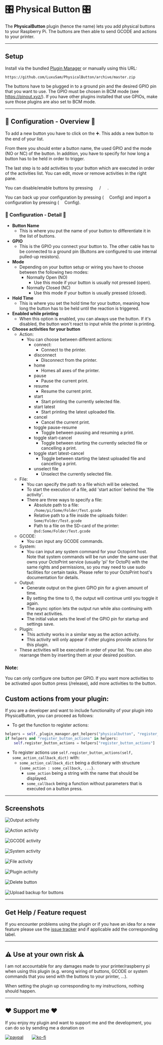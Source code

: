 # 🎛 Physical Button 🎛

The **PhysicalButton** plugin (hence the name) lets you add physical buttons to your Raspberry Pi.
The buttons are then able to send GCODE and actions to your printer.

---
## Setup
Install via the bundled [Plugin Manager](https://docs.octoprint.org/en/master/bundledplugins/pluginmanager.html)
or manually using this URL:

    https://github.com/LuxuSam/PhysicalButton/archive/master.zip

The buttons have to be plugged in to a ground pin and the desired GPIO pin that you want to use.
The GPIO must be chosen in BCM mode (see <https://pinout.xyz/>).
If you have other plugins installed that use GPIOs, make sure those plugins are also set to BCM mode.

---
## 🔧 Configuration - Overview 🔧
To add a new button you have to click on the ➕. This adds a new button to the end of your list.

From there you should enter a button name, the used GPIO and the mode (NO or NC) of the button.
In addition, you have to specify for how long a button has to be held in order to trigger.

The last step is to add activities to your button which are executed in order of the activities list.
You can edit, move or remove activities in the right pane.

You can disable/enable buttons by pressing
<img style="height: 1em;width: auto;display: inline-block" src="https://raw.githubusercontent.com/FortAwesome/Font-Awesome/6.x/svgs/solid/toggle-on.svg">
/
<img style="height: 1em;width: auto;display: inline-block" src="https://raw.githubusercontent.com/FortAwesome/Font-Awesome/6.x/svgs/solid/toggle-off.svg">
.

You can back up your configuration by pressing
(<img style="height: 1em;width: auto;display: inline-block" src="https://raw.githubusercontent.com/FortAwesome/Font-Awesome/6.x/svgs/solid/download.svg"> Config)
and import a configuration by pressing
(<img style="height: 1em;width: auto;display: inline-block" src="https://raw.githubusercontent.com/FortAwesome/Font-Awesome/6.x/svgs/solid/upload.svg"> Config).

### 🔧 Configuration - Detail 🔧
* **Button Name**
  * This is where you put the name of your button to differentiate it in the list of buttons.
* **GPIO**
  * This is the GPIO you connect your button to. The other cable has to be connected to a ground pin (Buttons are configured to use internal pulled-up resistors).
* **Mode**
  * Depending on your button setup or wiring you have to choose between the following two modes:
    * Normally Open (NO)
      * Use this mode if your button is usually not pressed (open).
    * Normally Closed (NC)
      * Use this mode if your button is usually pressed (closed).
* **Hold Time**
  * This is where you set the hold time for your button, meaning how long the button has to be held until the reaction is triggered.
* **Enabled while printing**
  * When this option is enabled, you can always use the button. If it's disabled, the button won't react to input while the printer is printing.
* **Choose activities for your button**
  * Action:
    * You can choose between different actions:
      * connect:
        * Connect to the printer.
      * disconnect
        * Disconnect from the printer.
      * home
        * Homes all axes of the printer.
      * pause
        * Pause the current print.
      * resume
        * Resume the current print.
      * start
        * Start printing the currently selected file.
      * start latest
        * Start printing the latest uploaded file.
      * cancel
        * Cancel the current print.
      * toggle pause-resume
        * Toggle between pausing and resuming a print.
      * toggle start-cancel
        * Toggle between starting the currently selected file or cancelling a print.
      * toggle start latest-cancel
        * Toggle between starting the latest uploaded file and cancelling a print.
      * unselect file
        * Unselect the currently selected file.
  * File:
    * You can specify the path to a file which will be selected.
    * To start the execution of a file, add 'start action' behind the 'file activity'.
    * There are three ways to specify a file:
      * Absolute path to a file:  
        `/home/pi/Some/Folder/Test.gcode`
      * Relative path to a file inside the uploads folder:  
        `Some/Folder/Test.gcode`
      * Path to a file on the SD-card of the printer:  
        `@sd:Some/Folder/Test.gcode`
  * GCODE:
    * You can input any GCODE commands.
  * System:
    * You can input any system command for your Octoprint host.  
    Note that system commands will be run under the same user that owns your OctoPrint service (usually 'pi' for OctoPi) with the same rights and permissions, so you may need to use sudo facilities for certain tasks. Please refer to your OctoPrint host's documentation for details.
  * Output:
    * Generate output on the given GPIO pin for a given amount of time.
    * By setting the time to 0, the output will continue until you toggle it again.
    * The async option lets the output run while also continuing with the next activities.
    * The initial value sets the level of the GPIO pin for startup and settings save.
  * Plugin:
    * This activity works in a similar way as the action activity.
    * This activity will only appear if other plugins provide actions for this plugin.
  * These activities will be executed in order of your list. You can also rearrange them by inserting them at your desired position.

### Note:
You can only configure one button per GPIO.
If you want more activities to be activated upon button press (/release), add more activities to the button.

## Custom actions from your plugin:
If you are a developer and want to include functionality of your plugin into PhysicalButton, you can proceed as follows:

 * To get the function to register actions:
```python
helpers = self._plugin_manager.get_helpers("physicalbutton", "register_button_actions")
if helpers and "register_button_actions" in helpers:
    self.register_button_actions = helpers["register_button_actions"]
```

* To register actions use `self.register_button_actions(self, some_action_callback_dict)` with:
  * `some_action_callback_dict` being a dictionary with structure `{some_action : some_callback, ...}`.
    * `some_action` being a string with the name that should be displayed.
    * `some_callback` being a function without parameters that is executed on a button press.

---
## Screenshots
![Output activity](/assets/img/plugins/physicalbutton/PhysicalButton_output.png)</br></br>
![Action activity](/assets/img/plugins/physicalbutton/PhysicalButton_action.png)</br></br>
![GCODE activity](/assets/img/plugins/physicalbutton/PhysicalButton_gcode.png)</br></br>
![System activity](/assets/img/plugins/physicalbutton/PhysicalButton_system.png)</br></br>
![File activity](/assets/img/plugins/physicalbutton/PhysicalButton_file.png)</br></br>
![Plugin activity](/assets/img/plugins/physicalbutton/PhysicalButton_plugin.png)</br></br>
![Delete button](/assets/img/plugins/physicalbutton/PhysicalButton_delete.png)</br></br>
![Upload backup for buttons](/assets/img/plugins/physicalbutton/PhysicalButton_backup.png)

---
## Get Help / Feature request
If you encounter problems using the plugin or if you have an idea for a new feature please use the [issue tracker](https://github.com/LuxuSam/PhysicalButton/issues) and if applicable add the corresponding label.

---
## ⚠️ Use at your own risk ⚠️
I am not accountable for any damages made to your printer/raspberry pi when using this plugin (e.g. wrong wiring
of buttons, GCODE or system commands that you send with the buttons to your printer, ...).

When setting the plugin up corresponding to my instructions, nothing should happen.

---
## ❤️ Support me ❤️
If you enjoy my plugin and want to support me and the development, you can do so by sending me a donation on</br>

[![paypal](https://www.paypalobjects.com/webstatic/de_DE/i/de-pp-logo-100px.png)](https://www.paypal.com/paypalme/luxusam3d)&emsp;&emsp;[![ko-fi](https://uploads-ssl.webflow.com/5c14e387dab576fe667689cf/5c91bddac6c3aa6b3718fd86_kofisvglofo.svg)](https://ko-fi.com/C0C14BZCR)
